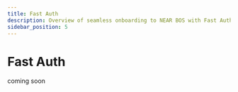 ```yaml
---
title: Fast Auth
description: Overview of seamless onboarding to NEAR BOS with Fast Auth
sidebar_position: 5
---
```


# Fast Auth

coming soon